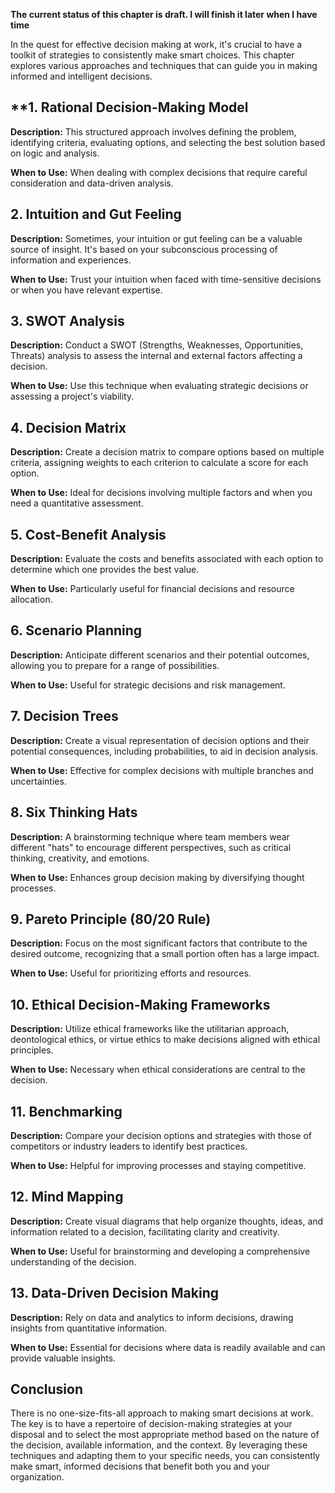 **The current status of this chapter is draft. I will finish it later when I have time**

In the quest for effective decision making at work, it's crucial to have a toolkit of strategies to consistently make smart choices. This chapter explores various approaches and techniques that can guide you in making informed and intelligent decisions.

\*\*1. **Rational Decision-Making Model**
-----------------------------------------

**Description:** This structured approach involves defining the problem, identifying criteria, evaluating options, and selecting the best solution based on logic and analysis.

**When to Use:** When dealing with complex decisions that require careful consideration and data-driven analysis.

**2. Intuition and Gut Feeling**
--------------------------------

**Description:** Sometimes, your intuition or gut feeling can be a valuable source of insight. It's based on your subconscious processing of information and experiences.

**When to Use:** Trust your intuition when faced with time-sensitive decisions or when you have relevant expertise.

**3. SWOT Analysis**
--------------------

**Description:** Conduct a SWOT (Strengths, Weaknesses, Opportunities, Threats) analysis to assess the internal and external factors affecting a decision.

**When to Use:** Use this technique when evaluating strategic decisions or assessing a project's viability.

**4. Decision Matrix**
----------------------

**Description:** Create a decision matrix to compare options based on multiple criteria, assigning weights to each criterion to calculate a score for each option.

**When to Use:** Ideal for decisions involving multiple factors and when you need a quantitative assessment.

**5. Cost-Benefit Analysis**
----------------------------

**Description:** Evaluate the costs and benefits associated with each option to determine which one provides the best value.

**When to Use:** Particularly useful for financial decisions and resource allocation.

**6. Scenario Planning**
------------------------

**Description:** Anticipate different scenarios and their potential outcomes, allowing you to prepare for a range of possibilities.

**When to Use:** Useful for strategic decisions and risk management.

**7. Decision Trees**
---------------------

**Description:** Create a visual representation of decision options and their potential consequences, including probabilities, to aid in decision analysis.

**When to Use:** Effective for complex decisions with multiple branches and uncertainties.

**8. Six Thinking Hats**
------------------------

**Description:** A brainstorming technique where team members wear different "hats" to encourage different perspectives, such as critical thinking, creativity, and emotions.

**When to Use:** Enhances group decision making by diversifying thought processes.

**9. Pareto Principle (80/20 Rule)**
------------------------------------

**Description:** Focus on the most significant factors that contribute to the desired outcome, recognizing that a small portion often has a large impact.

**When to Use:** Useful for prioritizing efforts and resources.

**10. Ethical Decision-Making Frameworks**
------------------------------------------

**Description:** Utilize ethical frameworks like the utilitarian approach, deontological ethics, or virtue ethics to make decisions aligned with ethical principles.

**When to Use:** Necessary when ethical considerations are central to the decision.

**11. Benchmarking**
--------------------

**Description:** Compare your decision options and strategies with those of competitors or industry leaders to identify best practices.

**When to Use:** Helpful for improving processes and staying competitive.

**12. Mind Mapping**
--------------------

**Description:** Create visual diagrams that help organize thoughts, ideas, and information related to a decision, facilitating clarity and creativity.

**When to Use:** Useful for brainstorming and developing a comprehensive understanding of the decision.

**13. Data-Driven Decision Making**
-----------------------------------

**Description:** Rely on data and analytics to inform decisions, drawing insights from quantitative information.

**When to Use:** Essential for decisions where data is readily available and can provide valuable insights.

**Conclusion**
--------------

There is no one-size-fits-all approach to making smart decisions at work. The key is to have a repertoire of decision-making strategies at your disposal and to select the most appropriate method based on the nature of the decision, available information, and the context. By leveraging these techniques and adapting them to your specific needs, you can consistently make smart, informed decisions that benefit both you and your organization.
